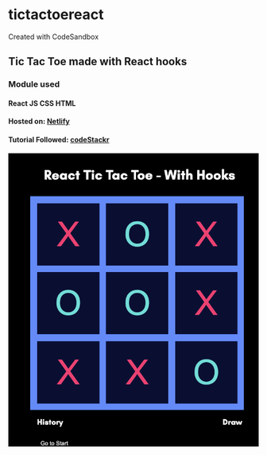 # tictactoereact

Created with CodeSandbox

## Tic Tac Toe made with React hooks

### Module used
#### React JS CSS HTML

#### Hosted on: [Netlify](https://reacttictactoejs.netlify.app/)
#### Tutorial Followed: [codeStackr](https://www.youtube.com/watch?v=08r9mDQvXpU)

![ss](./public/ss.png)
